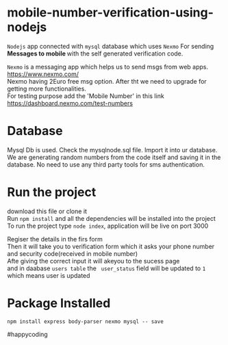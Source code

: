# mobile-number-verification-using-nodejs
`Nodejs` app connected with `mysql` database which uses
`Nexmo` For sending <strong>Messages to mobile </strong> with the self generated verification code. <br>

`Nexmo` is a messaging app which helps us to send msgs from web apps.<br>
https://www.nexmo.com/ <br>
Nexmo having 2Euro free msg option. After tht we need to upgrade for getting more functionalities.<br>
For testing purpose add the 'Mobile Number' in this link https://dashboard.nexmo.com/test-numbers <br>
# Database
Mysql Db is used. Check the mysqlnode.sql file. Import it into ur database.
We are generating random numbers from the code itself and saving it in the database. No need to use any third party tools for sms authentication.

# Run the project
download this file or clone it<br> 
Run `npm install` and all the dependencies will be installed into the project<br>
To run the project type `node index`, application will be live on port 3000<br>

Regiser the details in the firs form<br>
Then it will take you to verification form which it asks your phone number and security code(received in mobile number)<br>
Afte giving the correct input it will akeyou to the sucess page<br>
and in daabase `users table` the ` user_status` field will be updated to `1` which means user is updated

# Package Installed
`npm install express body-parser nexmo mysql -- save` <br>

#happycoding
